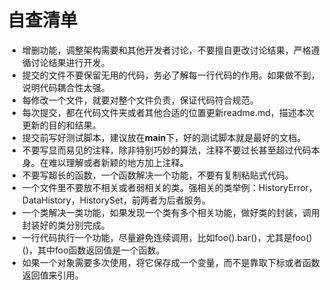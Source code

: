 # 自查清单



*   增删功能，调整架构需要和其他开发者讨论，不要擅自更改讨论结果，严格遵循讨论结果进行开发。
*   提交的文件不要保留无用的代码，务必了解每一行代码的作用。如果做不到，说明代码耦合性太强。
*   每修改一个文件，就要对整个文件负责，保证代码符合规范。
*   每次提交，都在代码文件夹或者其他合适的位置更新readme.md，描述本次更新的目的和结果。
*   提交前写好测试脚本，建议放在**main**下，好的测试脚本就是最好的文档。
*   不要写显而易见的注释，除非特别巧妙的算法，注释不要过长甚至超过代码本身。在难以理解或者新颖的地方加上注释。
*   不要写超长的函数，一个函数解决一个功能，不要有复制粘贴式代码。
*   一个文件里不要放不相关或者弱相关的类。强相关的类举例：HistoryError，DataHistory，HistorySet，前两者为后者服务。
*   一个类解决一类功能，如果发现一个类有多个相关功能，做好类的封装，调用封装好的类分别完成。
*   一行代码执行一个功能，尽量避免连续调用，比如foo().bar()，尤其是foo()()，其中foo函数返回值是一个函数。
*   如果一个对象需要多次使用，将它保存成一个变量，而不是靠取下标或者函数返回值来引用。